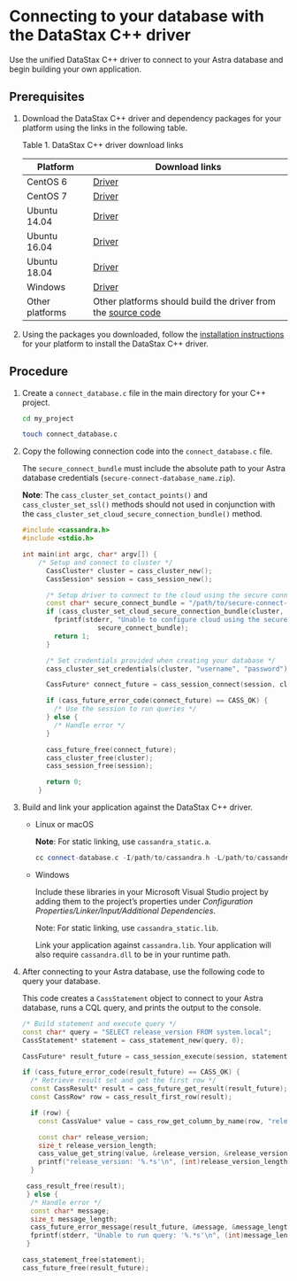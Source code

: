 Connecting to your database with the DataStax C++ driver
========================================================

Use the unified DataStax C++ driver to connect to your Astra database and begin building your own application.

Prerequisites
-------------

1.  Download the DataStax C++ driver and dependency packages for your platform using the links in the following table.

    Table 1. DataStax C++ driver download links

    | Platform     | Download links                                                                                                                                                       |
    |--------------|----------------------------------------------------------------------------------------------------------------------------------------------------------------------|
    | CentOS 6     | <a href="https://downloads.datastax.com/cpp-driver//centos/6/cassandra/" target="_blank">Driver</a> | <a href="https://downloads.datastax.com/cpp-driver//centos/6/dependencies/" target="_blank">Dependencies</a> |
    | CentOS 7     | <a href="https://downloads.datastax.com/cpp-driver//centos/7/cassandra/" target="_blank">Driver</a> | <a href="https://downloads.datastax.com/cpp-driver//centos/7/dependencies/" target="_blank">Dependencies</a> |
    | Ubuntu 14.04 | <a href="https://downloads.datastax.com/cpp-driver//ubuntu/14.04/cassandra/" target="_blank">Driver</a> | <a href="https://downloads.datastax.com/cpp-driver//ubuntu/14.04/dependencies/" target="_blank">Dependencies</a> |
    | Ubuntu 16.04 | <a href="https://downloads.datastax.com/cpp-driver//ubuntu/16.04/cassandra/" target="_blank">Driver</a> | <a href="https://downloads.datastax.com/cpp-driver//ubuntu/16.04/dependencies/" target="_blank">Dependencies</a> |
    | Ubuntu 18.04 | <a href="https://downloads.datastax.com/cpp-driver//ubuntu/18.04/cassandra/" target="_blank">Driver</a> | <a href="https://downloads.datastax.com/cpp-driver//ubuntu/18.04/dependencies/" target="_blank">Dependencies</a> |
    | Windows      | <a href="https://downloads.datastax.com/cpp-driver//windows/cassandra/" target="_blank">Driver</a> | <a href="https://downloads.datastax.com/cpp-driver//windows/dependencies/" target="_blank">Dependencies</a> |
    | Other platforms | Other platforms should build the driver from the <a href="https://github.com/datastax/cpp-driver" target="_blank">source code</a> |  |

2.  Using the packages you downloaded, follow the <a href="https://docs.datastax.com/en/developer/cpp-driver/latest/topics/installation/" target="_blank">installation instructions</a> for your platform to install the DataStax C++ driver.

Procedure
---------

1.  Create a `connect_database.c` file in the main directory for your C++ project.

    ```bash
    cd my_project
    ```

    ```bash
    touch connect_database.c
    ```

2.  Copy the following connection code into the `connect_database.c` file.

    The `secure_connect_bundle` must include the absolute path to your Astra database credentials (`secure-connect-database_name.zip`).

    **Note**: The `cass_cluster_set_contact_points()` and `cass_cluster_set_ssl()` methods should not used in conjunction with the `cass_cluster_set_cloud_secure_connection_bundle()` method.

    ```c++
    #include <cassandra.h>
    #include <stdio.h>

    int main(int argc, char* argv[]) {
        /* Setup and connect to cluster */
          CassCluster* cluster = cass_cluster_new();
          CassSession* session = cass_session_new();

          /* Setup driver to connect to the cloud using the secure connection bundle */
          const char* secure_connect_bundle = "/path/to/secure-connect-database_name.zip";
          if (cass_cluster_set_cloud_secure_connection_bundle(cluster, secure_connect_bundle) != CASS_OK) {
            fprintf(stderr, "Unable to configure cloud using the secure connection bundle: %s\n",
                       secure_connect_bundle);
            return 1;
          }

          /* Set credentials provided when creating your database */
          cass_cluster_set_credentials(cluster, "username", "password");

          CassFuture* connect_future = cass_session_connect(session, cluster);

          if (cass_future_error_code(connect_future) == CASS_OK) {
            /* Use the session to run queries */
          } else {
            /* Handle error */
          }

          cass_future_free(connect_future);
          cass_cluster_free(cluster);
          cass_session_free(session);

          return 0;
        }
    ```

3.  Build and link your application against the DataStax C++ driver.
    *   Linux or macOS

        **Note**: For static linking, use `cassandra_static.a`.

        ```c++
        cc connect-database.c -I/path/to/cassandra.h -L/path/to/cassandra.so -lcassandra
        ```

    *   Windows

        Include these libraries in your Microsoft Visual Studio project by adding them to the project’s properties under *Configuration Properties/Linker/Input/Additional Dependencies*.

        Note: For static linking, use `cassandra_static.lib`.

        Link your application against `cassandra.lib`. Your application will also require `cassandra.dll` to be in your runtime path.

4.  After connecting to your Astra database, use the following code to query your database.

    This code creates a `CassStatement` object to connect to your Astra database, runs a CQL query, and prints the output to the console.

    ```c++
    /* Build statement and execute query */
    const char* query = "SELECT release_version FROM system.local";
    CassStatement* statement = cass_statement_new(query, 0);

    CassFuture* result_future = cass_session_execute(session, statement);

    if (cass_future_error_code(result_future) == CASS_OK) {
      /* Retrieve result set and get the first row */
      const CassResult* result = cass_future_get_result(result_future);
      const CassRow* row = cass_result_first_row(result);

      if (row) {
        const CassValue* value = cass_row_get_column_by_name(row, "release_version");

        const char* release_version;
        size_t release_version_length;
        cass_value_get_string(value, &release_version, &release_version_length);
        printf("release_version: '%.*s'\n", (int)release_version_length, release_version);
      }

     cass_result_free(result);
     } else {
      /* Handle error */
      const char* message;
      size_t message_length;
      cass_future_error_message(result_future, &message, &message_length);
      fprintf(stderr, "Unable to run query: '%.*s'\n", (int)message_length, message);
     }

    cass_statement_free(statement);
    cass_future_free(result_future);
    ```
